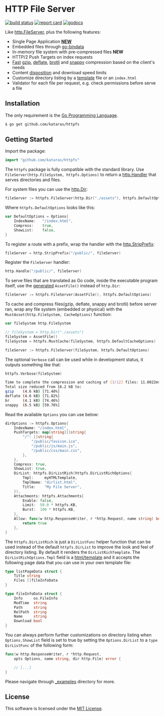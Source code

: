 # HTTP File Server

[![build status](https://img.shields.io/github/actions/workflow/status/kataras/httpfs/ci.yml?style=for-the-badge)](https://github.com/kataras/httpfs/actions) [![report card](https://img.shields.io/badge/report%20card-a%2B-ff3333.svg?style=for-the-badge)](https://goreportcard.com/report/github.com/kataras/httpfs) [![godocs](https://img.shields.io/badge/go-%20docs-488AC7.svg?style=for-the-badge)](https://godoc.org/github.com/kataras/httpfs)

Like [http.FileServer](https://pkg.go.dev/net/http?tab=doc#FileServer), plus the following features:

- Single Page Application **[NEW](_examples/single-page-application)**
- Embedded files through [go-bindata](https://github.com/go-bindata/go-bindata)
- In-memory file system with pre-compressed files **NEW**
- HTTP/2 Push Targets on index requests
- [Fast](https://github.com/kataras/compress) [gzip](https://en.wikipedia.org/wiki/Gzip), [deflate](https://en.wikipedia.org/wiki/DEFLATE), [brotli](https://en.wikipedia.org/wiki/Brotli) and [snappy](https://en.wikipedia.org/wiki/Snappy_(compression)) compression based on the client's needs
- Content [disposition](https://developer.mozilla.org/en-US/docs/Web/HTTP/Headers/Content-Disposition) and download speed limits
- Customize directory listing by a [template](https://pkg.go.dev/html/template?tab=doc#Template) file or an `index.html`
- Validator for each file per request, e.g. check permissions before serve a file

## Installation

The only requirement is the [Go Programming Language](https://golang.org/dl).

```sh
$ go get github.com/kataras/httpfs
```

## Getting Started

Import the package:

```go
import "github.com/kataras/httpfs"
```

The `httpfs` package is fully compatible with the standard library. Use `FileServer(http.FileSystem, httpfs.Options)` to return a [http.Handler](https://golang.org/pkg/net/http/#Handler) that serves directories and files. 

For system files you can use the [http.Dir](https://golang.org/pkg/net/http/#Dir):

```go
fileServer := httpfs.FileServer(http.Dir("./assets"), httpfs.DefaultOptions)
```

Where `httpfs.DefaultOptions` looks like this:

```go
var DefaultOptions = Options{
	IndexName:   "/index.html",
	Compress:    true,
	ShowList:    false,
}
```

To register a route with a prefix, wrap the handler with the [http.StripPrefix](https://golang.org/pkg/net/http/#StripPrefix):

```go
fileServer = http.StripPrefix("/public/", fileServer)
```

Register the `FileServer` handler:
```go
http.Handle("/public/", fileServer)
```

To serve files that are translated as Go code, inside the executable program itself, use the [generated](https://github.com/go-bindata/go-bindata) `AssetFile()` instead of `http.Dir`:

```go
fileServer := httpfs.FileServer(AssetFile(), httpfs.DefaultOptions)
```

To cache and compress files(gzip, deflate, snappy and brotli) before server ran, wrap any file system (embedded or physical) with the `MustAsset(http.FileSystem, CacheOptions)` function:


```go
var fileSystem http.FileSystem

// fileSystem = http.Dir("./assets")
fileSystem = AssetFile()
fileSystem = httpfs.MustCache(fileSystem, httpfs.DefaultCacheOptions)

fileServer := httpfs.FileServer(fileSystem, httpfs.DefaultOptions)
```

The optional `Verbose` call can be used while in development status, it outputs something like that:

```go
httpfs.Verbose(fileSystem)
```

```sh
Time to complete the compression and caching of [3/12] files: 11.0022ms
Total size reduced from 16.2 kB to:
gzip    (4.6 kB) [71.48%]
deflate (4.6 kB) [71.82%]
br      (4.1 kB) [74.46%]
snappy  (6.5 kB) [59.76%]
```

Read the available `Options` you can use below:

```go
dirOptions := httpfs.Options{
	IndexName: "/index.html",
	PushTargets: map[string][]string{
		"/": []string{
			"/public/favicon.ico",
			"/public/js/main.js",
			"/public/css/main.css",
		},
	},
	Compress: true,
	ShowList: true,
	DirList: httpfs.DirListRich(httpfs.DirListRichOptions{
		Tmpl:     myHTMLTemplate,
		TmplName: "dirlist.html",
		Title:    "My File Server",
	}),
	Attachments: httpfs.Attachments{
		Enable: false,
		Limit:  50.0 * httpfs.KB,
		Burst:  100 * httpfs.KB,
	},
	Allow: func(w http.ResponseWriter, r *http.Request, name string) bool {
		return true
	},
}
```

The `httpfs.DirListRich` is just a `DirListFunc` helper function that can be used instead of the default `httpfs.DirList` to improve the look and feel of directory listing. By default it renders the `DirListRichTemplate`. The `DirListRichOptions.Tmpl` field is a [html/template](https://pkg.go.dev/html/template?tab=doc#Template) and it accepts the following page data that you can use in your own template file:

```go
type listPageData struct {
	Title string
	Files []fileInfoData
}

type fileInfoData struct {
	Info     os.FileInfo
	ModTime  string
	Path     string
	RelPath  string
	Name     string
	Download bool
}
```

You can always perform further customizations on directory listing when `Options.ShowList` field is set to true by setting the `Options.DirList` to a `type DirListFunc` of the following form:

```go
func(w http.ResponseWriter, r *http.Request,
	opts Options, name string, dir http.File) error {

	// [...]
}
```

Please navigate through [_examples](_examples) directory for more.

## License

This software is licensed under the [MIT License](LICENSE).
